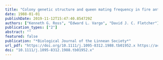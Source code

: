 ```yaml
---
title: "Colony genetic structure and queen mating frequency in fire ants of the subgenus Solenopsis (Hymenoptera: Formicidae)"
date: 1988-01-01
publishDate: 2019-11-12T15:47:40.854729Z
authors: ["Kenneth G. Ross", "Edward L. Vargo", "David J. C. Fletcher"]
publication_types: ["2"]
abstract: ""
featured: false
publication: "*Biological Journal of the Linnean Society*"
url_pdf: "https://doi.org/10.1111/j.1095-8312.1988.tb01952.x https://academic.oup.com/biolinnean/article-abstract/34/2/105/2646861?redirectedFrom=fulltext"
doi: "10.1111/j.1095-8312.1988.tb01952.x"
---
```


